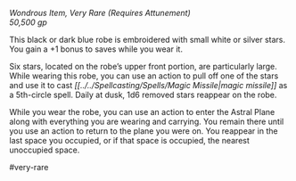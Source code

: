 *Wondrous Item, Very Rare (Requires Attunement)*  
*50,500 gp*

This black or dark blue robe is embroidered with small white or silver stars. You gain a +1 bonus to saves while you wear it.

Six stars, located on the robe’s upper front portion, are particularly large. While wearing this robe, you can use an action to pull off one of the stars and use it to cast *[[../../Spellcasting/Spells/Magic Missile|magic missile]]* as a 5th-circle spell. Daily at dusk, 1d6 removed stars reappear on the robe.

While you wear the robe, you can use an action to enter the Astral Plane along with everything you are wearing and carrying. You remain there until you use an action to return to the plane you were on. You reappear in the last space you occupied, or if that space is occupied, the nearest unoccupied space.

#very-rare
